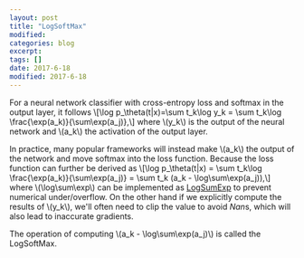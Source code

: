 ```yaml
---
layout: post
title: "LogSoftMax"
modified:
categories: blog
excerpt:
tags: []
date: 2017-6-18
modified: 2017-6-18
---
```


For a neural network classifier with cross-entropy loss and softmax in the output layer, it follows 
\\[\log p_\theta(t|x)=\sum t_k\log y_k = \sum t_k\log \frac{\exp(a_k)}{\sum\exp(a_j)},\\]
where \\(y_k\\) is the output of the neural network and \\(a_k\\) the activation of the output layer.

In practice, many popular frameworks will instead make \\(a_k\\) the output of the network and move softmax into the loss function. Because the loss function can further be derived as 
\\[\log p_\theta(t|x) = \sum t_k\log \frac{\exp(a_k)}{\sum\exp(a_j)} = \sum t_k (a_k - \log\sum\exp(a_j)),\\]
where \\(\log\sum\exp\\) can be implemented as [LogSumExp](https://en.wikipedia.org/wiki/LogSumExp) to prevent numerical under/overflow.
On the other hand if we explicitly compute the results of \\(y_k\\), we'll often need to clip the value to avoid *Nan*s,
which will also lead to inaccurate gradients.

The operation of computing \\(a_k - \log\sum\exp(a_j)\\) is called the LogSoftMax.

